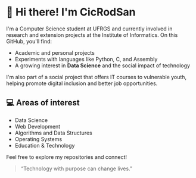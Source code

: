 # 👋 Hi there! I'm CicRodSan

I'm a Computer Science student at UFRGS and currently involved in research and extension projects at the Institute of Informatics. On this GitHub, you'll find:

- Academic and personal projects  
- Experiments with languages like Python, C, and Assembly  
- A growing interest in **Data Science** and the social impact of technology  

I'm also part of a social project that offers IT courses to vulnerable youth, helping promote digital inclusion and better job opportunities.

## 💻 Areas of interest

- Data Science  
- Web Development  
- Algorithms and Data Structures  
- Operating Systems  
- Education & Technology  

Feel free to explore my repositories and connect!

> “Technology with purpose can change lives.”
